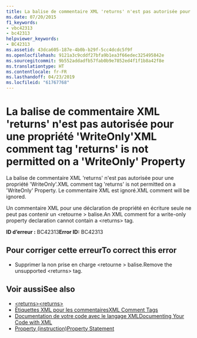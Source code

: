 ```yaml
---
title: La balise de commentaire XML 'returns' n'est pas autorisée pour une propriété 'WriteOnly'
ms.date: 07/20/2015
f1_keywords:
- vbc42313
- bc42313
helpviewer_keywords:
- BC42313
ms.assetid: 43dca605-187e-4b0b-b29f-5cc4dcdc5f9f
ms.openlocfilehash: 9121a3c9cddf27bfa9b1ea3f66edec325495842e
ms.sourcegitcommit: 9b552addadfb57fab0b9e7852ed4f1f1b8a42f8e
ms.translationtype: HT
ms.contentlocale: fr-FR
ms.lasthandoff: 04/23/2019
ms.locfileid: "61767768"
---
```

# <a name="xml-comment-tag-returns-is-not-permitted-on-a-writeonly-property"></a><span data-ttu-id="d8a07-102">La balise de commentaire XML 'returns' n'est pas autorisée pour une propriété 'WriteOnly'</span><span class="sxs-lookup"><span data-stu-id="d8a07-102">XML comment tag 'returns' is not permitted on a 'WriteOnly' Property</span></span>
<span data-ttu-id="d8a07-103">La balise de commentaire XML 'returns' n'est pas autorisée pour une propriété 'WriteOnly'.</span><span class="sxs-lookup"><span data-stu-id="d8a07-103">XML comment tag 'returns' is not permitted on a 'WriteOnly' Property.</span></span> <span data-ttu-id="d8a07-104">Le commentaire XML est ignoré.</span><span class="sxs-lookup"><span data-stu-id="d8a07-104">XML comment will be ignored.</span></span>  
  
 <span data-ttu-id="d8a07-105">Un commentaire XML pour une déclaration de propriété en écriture seule ne peut pas contenir un \<retourne > balise.</span><span class="sxs-lookup"><span data-stu-id="d8a07-105">An XML comment for a write-only property declaration cannot contain a \<returns> tag.</span></span>  
  
 <span data-ttu-id="d8a07-106">**ID d’erreur :** BC42313</span><span class="sxs-lookup"><span data-stu-id="d8a07-106">**Error ID:** BC42313</span></span>  
  
## <a name="to-correct-this-error"></a><span data-ttu-id="d8a07-107">Pour corriger cette erreur</span><span class="sxs-lookup"><span data-stu-id="d8a07-107">To correct this error</span></span>  
  
- <span data-ttu-id="d8a07-108">Supprimer la non prise en charge \<retourne > balise.</span><span class="sxs-lookup"><span data-stu-id="d8a07-108">Remove the unsupported \<returns> tag.</span></span>  
  
## <a name="see-also"></a><span data-ttu-id="d8a07-109">Voir aussi</span><span class="sxs-lookup"><span data-stu-id="d8a07-109">See also</span></span>

- [<span data-ttu-id="d8a07-110">\<returns></span><span class="sxs-lookup"><span data-stu-id="d8a07-110">\<returns></span></span>](../../visual-basic/language-reference/xmldoc/returns.md)
- [<span data-ttu-id="d8a07-111">Étiquettes XML pour les commentaires</span><span class="sxs-lookup"><span data-stu-id="d8a07-111">XML Comment Tags</span></span>](../../visual-basic/language-reference/xmldoc/index.md)
- [<span data-ttu-id="d8a07-112">Documentation de votre code avec le langage XML</span><span class="sxs-lookup"><span data-stu-id="d8a07-112">Documenting Your Code with XML</span></span>](../../visual-basic/programming-guide/program-structure/documenting-your-code-with-xml.md)
- [<span data-ttu-id="d8a07-113">Property (instruction)</span><span class="sxs-lookup"><span data-stu-id="d8a07-113">Property Statement</span></span>](../../visual-basic/language-reference/statements/property-statement.md)
